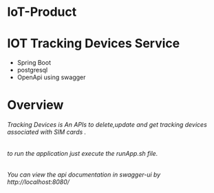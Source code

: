 # IoT-Product

# IOT Tracking Devices Service
  - Spring Boot
  - postgresql
  - OpenApi using swagger
  
# Overview
###### Tracking Devices is An APIs to delete,update and get tracking devices associated with SIM cards .
###### to run the application just execute the runApp.sh file.

###### You can view the api documentation in swagger-ui by http://localhost:8080/

